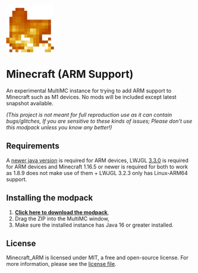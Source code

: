 ![MCWine Icon](https://github.com/Kichura/Minecraft_ARM/blob/Trunk/launcher-icon.png)
# Minecraft (ARM Support)

An experimental MultiMC instance for trying to add ARM support to Minecraft such as M1 devices. No mods will be included except latest snapshot available.

*(This project is not meant for full reproduction use as it can contain bugs/glitches, If you are sensitive to these kinds of issues; Please don't use this modpack unless you know any better!)*

## Requirements
A [newer java version](https://www.azul.com/downloads/?version=java-17-lts&package=jdk) is required for ARM devices,
LWJGL [3.3.0](https://github.com/Kichura/Minecraft_ARM/raw/Trunk/patches/org.lwjgl3.json) is required for ARM devices and 
Minecraft 1.16.5 or newer is required for both to work as 1.8.9 does not make use of them + LWJGL 3.2.3 only has Linux-ARM64 support.

## Installing the modpack

1. [**Click here to download the modpack**](https://github.com/Kichura/Minecraft_ARM/archive/refs/heads/Trunk.zip),
2. Drag the ZIP into the MultiMC window,
3. Make sure the installed instance has Java 16 or greater installed.

## License

Minecraft_ARM is licensed under MIT, a free and open-source license. For more information, please see the [license file](https://github.com/Kichura/Minecraft_ARM/blob/Trunk/LICENSE).
